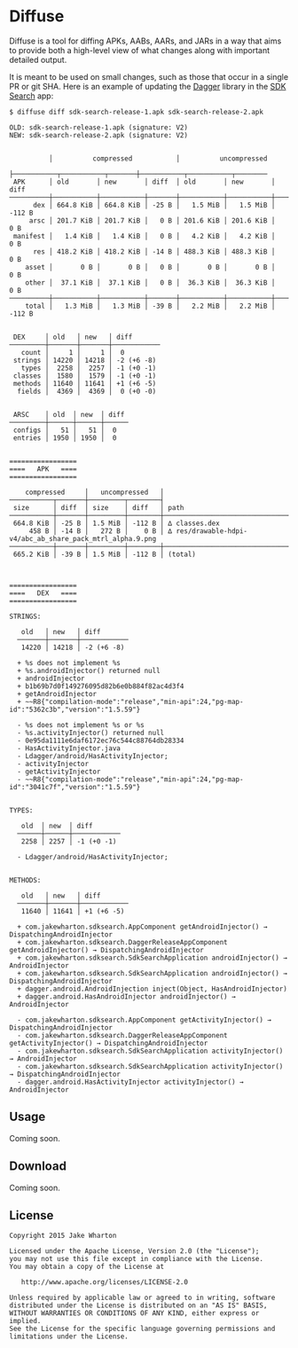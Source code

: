 Diffuse
=======

Diffuse is a tool for diffing APKs, AABs, AARs, and JARs in a way that aims to provide both a
high-level view of what changes along with important detailed output.

It is meant to be used on small changes, such as those that occur in a single PR or git SHA. Here
is an example of updating the [Dagger](https://github.com/google/dagger/) library in the
[SDK Search](https://github.com/JakeWharton/SdkSearch/) app:

```
$ diffuse diff sdk-search-release-1.apk sdk-search-release-2.apk

OLD: sdk-search-release-1.apk (signature: V2)
NEW: sdk-search-release-2.apk (signature: V2)


          │          compressed           │          uncompressed
          ├───────────┬───────────┬───────┼───────────┬───────────┬────────
 APK      │ old       │ new       │ diff  │ old       │ new       │ diff
──────────┼───────────┼───────────┼───────┼───────────┼───────────┼────────
      dex │ 664.8 KiB │ 664.8 KiB │ -25 B │   1.5 MiB │   1.5 MiB │ -112 B
     arsc │ 201.7 KiB │ 201.7 KiB │   0 B │ 201.6 KiB │ 201.6 KiB │    0 B
 manifest │   1.4 KiB │   1.4 KiB │   0 B │   4.2 KiB │   4.2 KiB │    0 B
      res │ 418.2 KiB │ 418.2 KiB │ -14 B │ 488.3 KiB │ 488.3 KiB │    0 B
    asset │       0 B │       0 B │   0 B │       0 B │       0 B │    0 B
    other │  37.1 KiB │  37.1 KiB │   0 B │  36.3 KiB │  36.3 KiB │    0 B
──────────┼───────────┼───────────┼───────┼───────────┼───────────┼────────
    total │   1.3 MiB │   1.3 MiB │ -39 B │   2.2 MiB │   2.2 MiB │ -112 B


 DEX     │ old   │ new   │ diff
─────────┼───────┼───────┼────────────
   count │     1 │     1 │  0
 strings │ 14220 │ 14218 │ -2 (+6 -8)
   types │  2258 │  2257 │ -1 (+0 -1)
 classes │  1580 │  1579 │ -1 (+0 -1)
 methods │ 11640 │ 11641 │ +1 (+6 -5)
  fields │  4369 │  4369 │  0 (+0 -0)


 ARSC    │ old  │ new  │ diff
─────────┼──────┼──────┼──────
 configs │   51 │   51 │  0
 entries │ 1950 │ 1950 │  0


=================
====   APK   ====
=================

    compressed     │   uncompressed   │
───────────┬───────┼─────────┬────────┤
 size      │ diff  │ size    │ diff   │ path
───────────┼───────┼─────────┼────────┼───────────────────────────────────────────────────────────
 664.8 KiB │ -25 B │ 1.5 MiB │ -112 B │ ∆ classes.dex
     458 B │ -14 B │   272 B │    0 B │ ∆ res/drawable-hdpi-v4/abc_ab_share_pack_mtrl_alpha.9.png
───────────┼───────┼─────────┼────────┼───────────────────────────────────────────────────────────
 665.2 KiB │ -39 B │ 1.5 MiB │ -112 B │ (total)



=================
====   DEX   ====
=================

STRINGS:

   old   │ new   │ diff
  ───────┼───────┼────────────
   14220 │ 14218 │ -2 (+6 -8)

  + %s does not implement %s
  + %s.androidInjector() returned null
  + androidInjector
  + b1b69b7d0f149276095d82b6e0b884f82ac4d3f4
  + getAndroidInjector
  + ~~R8{"compilation-mode":"release","min-api":24,"pg-map-id":"5362c3b","version":"1.5.59"}

  - %s does not implement %s or %s
  - %s.activityInjector() returned null
  - 0e95da1111e6daf6172ec76c544c88764db28334
  - HasActivityInjector.java
  - Ldagger/android/HasActivityInjector;
  - activityInjector
  - getActivityInjector
  - ~~R8{"compilation-mode":"release","min-api":24,"pg-map-id":"3041c7f","version":"1.5.59"}


TYPES:

   old  │ new  │ diff
  ──────┼──────┼────────────
   2258 │ 2257 │ -1 (+0 -1)

  - Ldagger/android/HasActivityInjector;


METHODS:

   old   │ new   │ diff
  ───────┼───────┼────────────
   11640 │ 11641 │ +1 (+6 -5)

  + com.jakewharton.sdksearch.AppComponent getAndroidInjector() → DispatchingAndroidInjector
  + com.jakewharton.sdksearch.DaggerReleaseAppComponent getAndroidInjector() → DispatchingAndroidInjector
  + com.jakewharton.sdksearch.SdkSearchApplication androidInjector() → AndroidInjector
  + com.jakewharton.sdksearch.SdkSearchApplication androidInjector() → DispatchingAndroidInjector
  + dagger.android.AndroidInjection inject(Object, HasAndroidInjector)
  + dagger.android.HasAndroidInjector androidInjector() → AndroidInjector

  - com.jakewharton.sdksearch.AppComponent getActivityInjector() → DispatchingAndroidInjector
  - com.jakewharton.sdksearch.DaggerReleaseAppComponent getActivityInjector() → DispatchingAndroidInjector
  - com.jakewharton.sdksearch.SdkSearchApplication activityInjector() → AndroidInjector
  - com.jakewharton.sdksearch.SdkSearchApplication activityInjector() → DispatchingAndroidInjector
  - dagger.android.HasActivityInjector activityInjector() → AndroidInjector
```


Usage
-----

Coming soon.


Download
--------

Coming soon.


License
-------

    Copyright 2015 Jake Wharton

    Licensed under the Apache License, Version 2.0 (the "License");
    you may not use this file except in compliance with the License.
    You may obtain a copy of the License at

       http://www.apache.org/licenses/LICENSE-2.0

    Unless required by applicable law or agreed to in writing, software
    distributed under the License is distributed on an "AS IS" BASIS,
    WITHOUT WARRANTIES OR CONDITIONS OF ANY KIND, either express or implied.
    See the License for the specific language governing permissions and
    limitations under the License.
